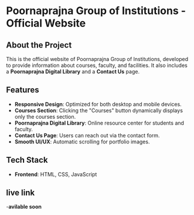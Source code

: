# Poornaprajna Group of Institutions - Official Website



## About the Project

This is the official website of Poornaprajna Group of Institutions, developed to provide information about courses, faculty, and facilities. It also includes a **Poornaprajna Digital Library** and a **Contact Us** page.

## Features

- **Responsive Design**: Optimized for both desktop and mobile devices.
- **Courses Section**: Clicking the "Courses" button dynamically displays only the courses section.
- **Poornaprajna Digital Library**: Online resource center for students and faculty.
- **Contact Us Page**: Users can reach out via the contact form.
- **Smooth UI/UX**: Automatic scrolling for portfolio images.

## Tech Stack

- **Frontend**: HTML, CSS, JavaScript
## live link
-**avilable soon**


